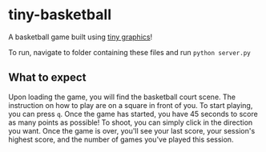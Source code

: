 # tiny-basketball

A basketball game built using [tiny graphics](https://github.com/encyclopedia-of-code/tiny-graphics-js)!

To run, navigate to folder containing these files and run `python server.py`

## What to expect

Upon loading the game, you will find the basketball court scene. The instruction on how to play are on a square in front of you. To start playing, you can press `q`. Once the game has started, you have 45 seconds to score as many points as possible! To shoot, you can simply click in the direction you want. Once the game is over, you'll see your last score, your session's highest score, and the number of games you've played this session.